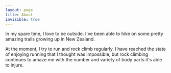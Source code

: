 ```yaml
---
layout: page
title: About
invisible: true
---
```


In my spare time, I love to be outside. I've been able to hike on some pretty amazing trails growing up in New Zealand.

At the moment, I try to run and rock climb regularly. I have reached the state of enjoying running that I thought was impossible, but rock climbing continues to amaze me with the number and variety of body parts it's able to injure.
